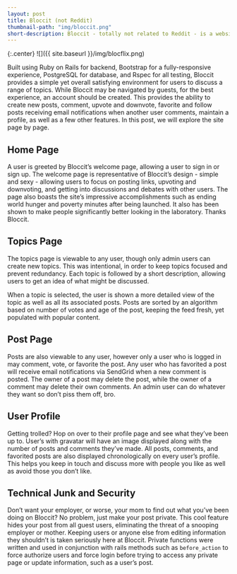 ```yaml
---
layout: post
title: Bloccit (not Reddit)
thumbnail-path: "img/bloccit.png"
short-description: Bloccit - totally not related to Reddit - is a website which allows you to share links and discuss hot topics with random strangers online.
---
```



{:.center}
![]({{ site.baseurl }}/img/blocflix.png)

Built using Ruby on Rails for backend, Bootstrap for a fully-responsive experience, PostgreSQL for database, and Rspec for all testing, Bloccit provides a simple yet overall satisfying environment for users to discuss a range of topics. While Bloccit may be navigated by guests, for the best experience, an account should be created. This provides the ability to create new posts, comment, upvote and downvote, favorite and follow posts receiving email notifications when another user comments, maintain a profile, as well as a few other features. In this post, we will explore the site page by page.

## Home Page
A user is greeted by Bloccit’s welcome page, allowing a user to sign in or sign up. The welcome page is representative of Bloccit’s design - simple and sexy - allowing users to focus on posting links, upvoting and downvoting, and getting into discussions and debates with other users. The page also boasts the site’s impressive accomplishments such as ending world hunger and poverty minutes after being launched. It also has been shown to make people significantly better looking in the laboratory. Thanks Bloccit.

## Topics Page
The topics page is viewable to any user, though only admin users can create new topics. This was intentional, in order to keep topics focused and prevent redundancy. Each topic is followed by a short description, allowing users to get an idea of what might be discussed.

When a topic is selected, the user is shown a more detailed view of the topic as well as all its associated posts. Posts are sorted by an algorithm based on number of votes and age of the post, keeping the feed fresh, yet populated with popular content.

## Post Page
Posts are also viewable to any user, however only a user who is logged in may comment, vote, or favorite the post. Any user who has favorited a post will receive email notifications via  SendGrid when a new comment is posted. The owner of a post may delete the post, while the owner of a comment may delete their own comments. An admin user can do whatever they want so don’t piss them off, bro.

## User Profile
Getting trolled? Hop on over to their profile page and see what they’ve been up to. User’s with gravatar will have an image displayed along with the number of posts and comments they’ve made. All posts, comments, and favorited posts are also displayed chronologically on every user’s profile. This helps you keep in touch and discuss more with people you like as well as avoid those you don’t like.

## Technical Junk and Security
Don’t want your employer, or worse, your mom to find out what you’ve been doing on Bloccit? No problem, just make your post private. This cool feature hides your post from all guest users, eliminating the threat of a snooping employer or mother. 
Keeping users or anyone else from editing information they shouldn’t is taken seriously here at Bloccit. Private functions were written and used in conjunction with rails methods such as `before_action` to force authorize users and force login before trying to access any private page or update information, such as a user’s post.


